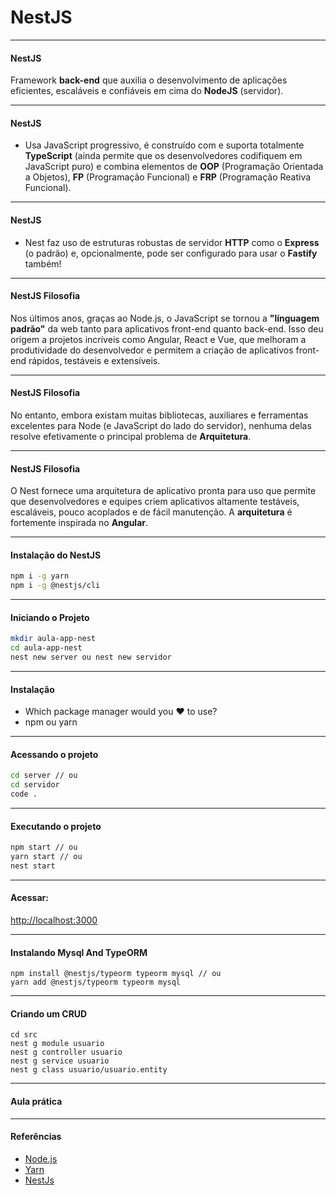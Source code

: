 # NestJS

---

#### NestJS

Framework **back-end** que auxilia o desenvolvimento de aplicações eficientes, escaláveis e confiáveis em cima do **NodeJS** (servidor).

---

#### NestJS

- Usa JavaScript progressivo, é construído com e suporta totalmente **TypeScript** (ainda permite que os desenvolvedores codifiquem em JavaScript puro) e combina elementos de **OOP** (Programação Orientada a Objetos), **FP** (Programação Funcional) e **FRP** (Programação Reativa Funcional).

---

#### NestJS

- Nest faz uso de estruturas robustas de servidor **HTTP** como o **Express** (o padrão) e, opcionalmente, pode ser configurado para usar o **Fastify** também!

---

#### NestJS Filosofia

Nos últimos anos, graças ao Node.js, o JavaScript se tornou a **"línguagem padrão"** da web tanto para aplicativos front-end quanto back-end. Isso deu origem a projetos incríveis como Angular, React e Vue, que melhoram a produtividade do desenvolvedor e permitem a criação de aplicativos front-end rápidos, testáveis ​​e extensíveis.

---

#### NestJS Filosofia

No entanto, embora existam muitas bibliotecas, auxiliares e ferramentas excelentes para Node (e JavaScript do lado do servidor), nenhuma delas resolve efetivamente o principal problema de **Arquitetura**.

---

#### NestJS Filosofia

O Nest fornece uma arquitetura de aplicativo pronta para uso que permite que desenvolvedores e equipes criem aplicativos altamente testáveis, escaláveis, pouco acoplados e de fácil manutenção. A **arquitetura** é fortemente inspirada no **Angular**.

---

#### Instalação do NestJS

```bash
npm i -g yarn
npm i -g @nestjs/cli
```

---

#### Iniciando o Projeto

```bash
mkdir aula-app-nest
cd aula-app-nest
nest new server ou nest new servidor
```

---

#### Instalação

- Which package manager would you ❤️ to use?
- npm ou yarn

---

#### Acessando o projeto

```bash
cd server // ou
cd servidor
code .
```

---

#### Executando o projeto

```bash
npm start // ou
yarn start // ou
nest start
```

---

#### Acessar:

[http://localhost:3000](http://localhost:3000)

---

#### Instalando Mysql And TypeORM

```
npm install @nestjs/typeorm typeorm mysql // ou
yarn add @nestjs/typeorm typeorm mysql
```

---

#### Criando um CRUD

```
cd src
nest g module usuario
nest g controller usuario
nest g service usuario
nest g class usuario/usuario.entity
```

---

#### Aula prática

---

#### Referências

- [Node.js](https://nodejs.org/pt-br/about/)
- [Yarn](https://classic.yarnpkg.com/en/)
- [NestJs](https://nestjs.com/)
